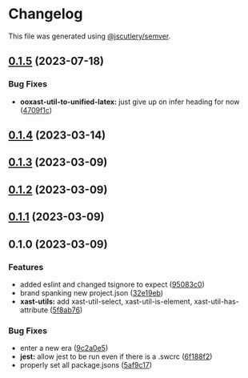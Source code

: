# Changelog

This file was generated using [@jscutlery/semver](https://github.com/jscutlery/semver).

## [0.1.5](https://github.com/TrialAndErrorOrg/parsers/compare/xast-util-has-attribute-0.1.4...xast-util-has-attribute-0.1.5) (2023-07-18)


### Bug Fixes

* **ooxast-util-to-unified-latex:** just give up on infer heading for now ([4709f1c](https://github.com/TrialAndErrorOrg/parsers/commit/4709f1cbe5fe8bb3e6fbc3ade8f5c92c8c71afb1))

## [0.1.4](https://github.com/TrialAndErrorOrg/parsers/compare/xast-util-has-attribute-0.1.3...xast-util-has-attribute-0.1.4) (2023-03-14)

## [0.1.3](https://github.com/TrialAndErrorOrg/parsers/compare/xast-util-has-attribute-0.1.2...xast-util-has-attribute-0.1.3) (2023-03-09)

## [0.1.2](https://github.com/TrialAndErrorOrg/parsers/compare/xast-util-has-attribute-0.1.1...xast-util-has-attribute-0.1.2) (2023-03-09)

## [0.1.1](https://github.com/TrialAndErrorOrg/parsers/compare/xast-util-has-attribute-0.1.0...xast-util-has-attribute-0.1.1) (2023-03-09)

## 0.1.0 (2023-03-09)


### Features

* added eslint and changed tsignore to expect ([95083c0](https://github.com/TrialAndErrorOrg/parsers/commit/95083c07fc19aeb3a4dc2fa0ecbb2597a86c11fa))
* brand spanking new project.json ([32e19eb](https://github.com/TrialAndErrorOrg/parsers/commit/32e19ebf3f71c80336f637297d8f4db274d098bf))
* **xast-utils:** add xast-util-select, xast-util-is-element, xast-util-has-attribute ([5f8ab76](https://github.com/TrialAndErrorOrg/parsers/commit/5f8ab764a09da5debb4200ac3a996ced2ca2bbf4))


### Bug Fixes

* enter a new era ([9c2a0e5](https://github.com/TrialAndErrorOrg/parsers/commit/9c2a0e505472c43d384f3cc78543ad90877b7c3d))
* **jest:** allow jest to be run even if there is a .swcrc ([6f188f2](https://github.com/TrialAndErrorOrg/parsers/commit/6f188f2a06922ee00d9367b29e666894e48c6c1e))
* properly set all package.jsons ([5af9c17](https://github.com/TrialAndErrorOrg/parsers/commit/5af9c177be9910511844c481ca59cfcc7bd9b0f6))
